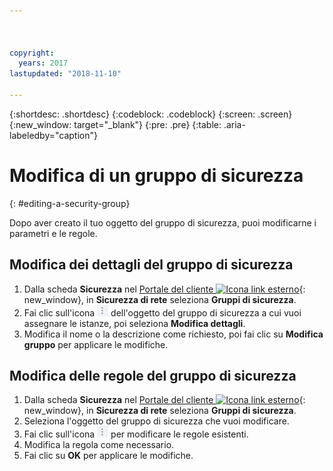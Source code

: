```yaml
---



copyright:
  years: 2017
lastupdated: "2018-11-10"

---
```


{:shortdesc: .shortdesc}
{:codeblock: .codeblock}
{:screen: .screen}
{:new_window: target="_blank"}
{:pre: .pre}
{:table: .aria-labeledby="caption"}

# Modifica di un gruppo di sicurezza
{: #editing-a-security-group}

Dopo aver creato il tuo oggetto del gruppo di sicurezza, puoi modificarne i parametri e le regole.

## Modifica dei dettagli del gruppo di sicurezza

1. Dalla scheda **Sicurezza** nel [Portale del cliente ![Icona link esterno](../../icons/launch-glyph.svg "Icona link esterno")](https://control.softlayer.com/){: new_window}, in **Sicurezza di rete** seleziona **Gruppi di sicurezza**.
2. Fai clic sull'icona ![Icona Altro](./images/more_icon.jpg) dell'oggetto del gruppo di sicurezza a cui vuoi assegnare le istanze, poi seleziona **Modifica dettagli**.
3.	Modifica il nome o la descrizione come richiesto, poi fai clic su **Modifica gruppo** per applicare le modifiche.

## Modifica delle regole del gruppo di sicurezza

1. Dalla scheda **Sicurezza** nel [Portale del cliente ![Icona link esterno](../../icons/launch-glyph.svg "Icona link esterno")](https://control.softlayer.com/){: new_window}, in **Sicurezza di rete** seleziona **Gruppi di sicurezza**.
2.	Seleziona l'oggetto del gruppo di sicurezza che vuoi modificare.
3.	Fai clic sull'icona ![Icona Altro](./images/more_icon.jpg) per modificare le regole esistenti.
4.	Modifica la regola come necessario.
5. Fai clic su **OK** per applicare le modifiche.
